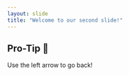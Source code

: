 ```yaml
---
layout: slide
title: "Welcome to our second slide!"
---
```

## Pro-Tip :raised_eyebrow:
Use the left arrow to go back!
